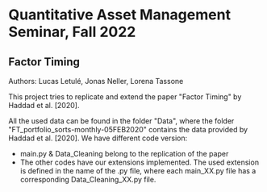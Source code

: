 # Quantitative Asset Management Seminar, Fall 2022
## Factor Timing

Authors: Lucas Letulé, Jonas Neller, Lorena Tassone

This project tries to replicate and extend the paper "Factor Timing" by Haddad et al. [2020].

All the used data can be found in the folder "Data", where the folder "FT_portfolio_sorts-monthly-05FEB2020" contains the data provided by Haddad et al. [2020].
We have different code version:
<ul>
  <li>main.py & Data_Cleaning belong to the replication of the paper</li>
  <li>The other codes have our extensions implemented. The used extension is defined in the name of the .py file, where each main_XX.py file has a corresponding Data_Cleaning_XX.py file.</li>
</ul>

